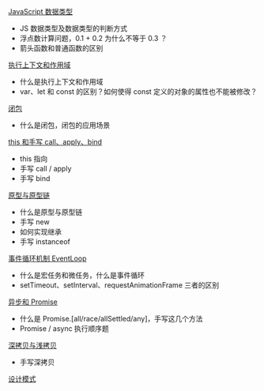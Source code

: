 [JavaScript 数据类型](./JavaScript数据类型.md)

- JS 数据类型及数据类型的判断方式
- 浮点数计算问题，0.1 + 0.2 为什么不等于 0.3 ？
- 箭头函数和普通函数的区别

[执行上下文和作用域](./执行上下文和作用域.md)

- 什么是执行上下文和作用域
- var、let 和 const 的区别？如何使得 const 定义的对象的属性也不能被修改？

[闭包](./闭包.md)

- 什么是闭包，闭包的应用场景

[this 和手写 call、apply、bind](./this和手写call、apply、bind.md)

- this 指向
- 手写 call / apply
- 手写 bind

[原型与原型链](./原型与原型链.md)

- 什么是原型与原型链
- 手写 new
- 如何实现继承
- 手写 instanceof

[事件循环机制 EventLoop](./事件循环机制EventLoop.md)

- 什么是宏任务和微任务，什么是事件循环
- setTimeout、setInterval、requestAnimationFrame 三者的区别

[异步和 Promise](./异步和Promise.md)

- 什么是 Promise.[all/race/allSettled/any]，手写这几个方法
- Promise / async 执行顺序题

[深拷贝与浅拷贝](./深拷贝与浅拷贝.md)

- 手写深拷贝

[设计模式](./设计模式.md)
